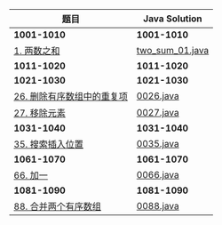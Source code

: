 
题目|Java Solution
--|--
**1001-1010**|**1001-1010**
[1. 两数之和](https://leetcode.cn/problems/two-sum/)|[two_sum_01.java](leetcode/1001-1010/java/two_sum_01.java)
**1011-1020**|**1011-1020**
**1021-1030**|**1021-1030**
[26. 删除有序数组中的重复项](https://leetcode.cn/problems/remove-duplicates-from-sorted-array/)|[0026.java](leetcode/1021-1030/java/0026.java)
[27. 移除元素](https://leetcode.cn/problems/remove-element/)|[0027.java](leetcode/1021-1030/java/0027.java)
**1031-1040**|**1031-1040**
[35. 搜索插入位置](https://leetcode.cn/problems/search-insert-position/)|[0035.java](leetcode/1031-1040/java/0035.java)
**1061-1070**|**1061-1070**
[66. 加一](https://leetcode.cn/problems/plus-one/)|[0066.java](leetcode/1061-1070/java/0066.java)
**1081-1090**|**1081-1090**
[88. 合并两个有序数组](https://leetcode.cn/problems/merge-sorted-array/)|[0088.java](leetcode/1081-1090/java/0088.java)